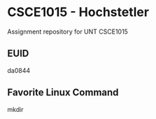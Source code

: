 # CSCE1015 - Hochstetler
Assignment repository for UNT CSCE1015
## EUID
da0844
## Favorite Linux Command
mkdir
